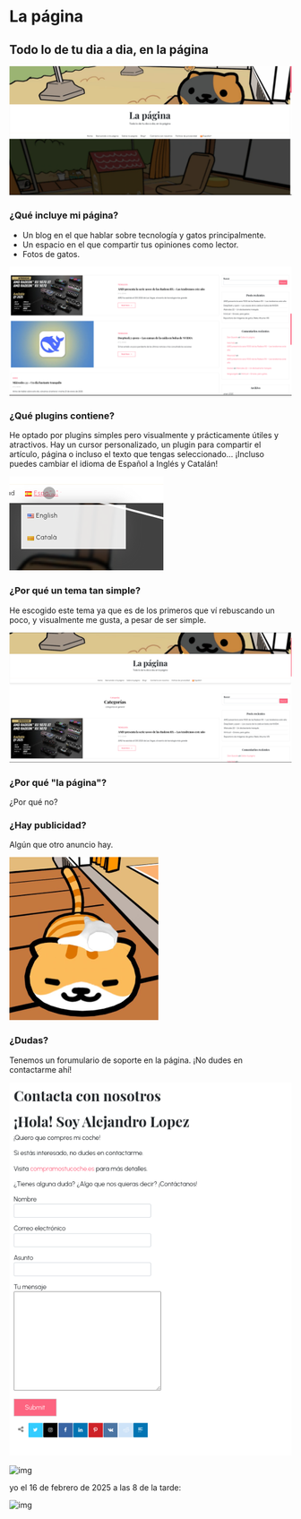 # La página
## Todo lo de tu dia a dia, en la página

![img](lapaginaportada.png)

### ¿Qué incluye mi página?

- Un blog en el que hablar sobre tecnología y gatos principalmente.
- Un espacio en el que compartir tus opiniones como lector.
- Fotos de gatos.

![img](postsinicio.png)

### ¿Qué plugins contiene?

He optado por plugins simples pero visualmente y prácticamente útiles y atractivos. Hay un cursor personalizado, un plugin para compartir el artículo, página o incluso el texto que tengas seleccionado... ¡Incluso puedes cambiar el idioma de Español a Inglés y Catalán!

![img](pluginidiomas.png)

### ¿Por qué un tema tan simple?

He escogido este tema ya que es de los primeros que ví rebuscando un poco, y visualmente me gusta, a pesar de ser simple. 

![img](eldiseno.png)

### ¿Por qué "la página"?

¿Por qué no?

### ¿Hay publicidad?

Algún que otro anuncio hay.

![img](thiscatis2kmawayfromyourdoor.png)

### ¿Dudas?

Tenemos un forumulario de soporte en la página. ¡No dudes en contactarme ahí!

![img](folmurario.png)

![img](https://external-preview.redd.it/DA8qoA5CE-npVws_gfynqNquL6tc8yV2DQ5QnwF2pSs.jpg?auto=webp&s=be6eb7bfb16a9fe409f9e0066359b9fd8534323b)

yo el 16 de febrero de 2025 a las 8 de la tarde:

![img](https://cdn.discordapp.com/attachments/1032346163703205939/1340765053045051517/image.png?ex=67b38c42&is=67b23ac2&hm=00bbfbec88239458a4ddf9636d23ec5869c66fd170ffc97717883660b957cce7&)
